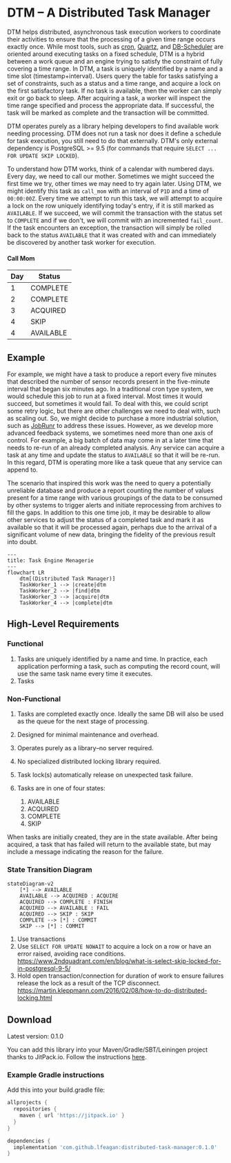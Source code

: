 # DTM – A Distributed Task Manager

DTM helps distributed, asynchronous task execution workers to coordinate their activities to ensure that the processing of a given time range occurs exactly once. While most tools, such as [cron](https://kubernetes.io/docs/concepts/workloads/controllers/cron-jobs/), [Quartz](http://www.quartz-scheduler.org/), and [DB-Scheduler](https://github.com/kagkarlsson/db-scheduler) are oriented around executing tasks on a fixed schedule, DTM is a hybrid between a work queue and an engine trying to satisfy the constraint of fully covering a time range. In DTM, a task is uniquely identified by a name and a time slot (timestamp+interval). Users query the table for tasks satisfying a set of constraints, such as a status and a time range, and acquire a lock on the first satisfactory task. If no task is available, then the worker can simply exit or go back to sleep. After acquiring a task, a worker will inspect the time range specified and process the appropriate data. If successful, the task will be marked as complete and the transaction will be committed.

DTM operates purely as a library helping developers to find available work needing processing. DTM does not run a task nor does it define a schedule for task execution, you still need to do that externally. DTM's only external dependency is PostgreSQL >= 9.5 (for commands that require `SELECT ... FOR UPDATE SKIP LOCKED`).

To understand how DTM works, think of a calendar with numbered days. Every day, we need to call our mother. Sometimes we might succeed the first time we try, other times we may need to try again later. Using DTM, we might identify this task as `call_mom` with an interval of `P1D` and a time of `00:00:00Z`. Every time we attempt to run this task, we will attempt to acquire a lock on the row uniquely identifying today's entry, if it is still marked as `AVAILABLE`. If we succeed, we will commit the transaction with the status set to `COMPLETE` and if we don't, we will commit with an incremented `fail_count`. If the task encounters an exception, the transaction will simply be rolled back to the status `AVAILABLE` that it was created with and can immediately be discovered by another task worker for execution.

#### Call Mom
| Day | Status    |
|-----|-----------|
| 1   | COMPLETE  |
| 2   | COMPLETE  |
| 3   | ACQUIRED  |
| 4   | SKIP      |
| 4   | AVAILABLE |

## Example
For example, we might have a task to produce a report every five minutes that described the number of sensor records present in the five-minute interval that began six minutes ago. In a traditional cron type system, we would schedule this job to run at a fixed interval. Most times it would succeed, but sometimes it would fail. To deal with this, we could script some retry logic, but there are other challenges we need to deal with, such as scaling out. So, we might decide to purchase a more industrial solution, such as [JobRunr](https://www.jobrunr.io/en/) to address these issues. However, as we develop more advanced feedback systems, we sometimes need more than one axis of control. For example, a big batch of data may come in at a later time that needs to re-run of an already completed analysis. Any service can acquire a task at any time and update the status to `AVAILABLE` so that it will be re-run. In this regard, DTM is operating more like a task queue that any service can append to.

The scenario that inspired this work was the need to query a potentially unreliable database and produce a report counting the number of values present for a time range with various groupings of the data to be consumed by other systems to trigger alerts and initiate reprocessing from archives to fill the gaps. In addition to this one time job, it may be desirable to allow other services to adjust the status of a completed task and mark it as available so that it will be processed again, perhaps due to the arrival of a significant volume of new data, bringing the fidelity of the previous result into doubt.


```mermaid
---
title: Task Engine Menagerie
---
flowchart LR
    dtm[(Distributed Task Manager)]
    TaskWorker_1 --> |create|dtm
    TaskWorker_2 --> |find|dtm
    TaskWorker_3 --> |acquire|dtm
    TaskWorker_4 --> |complete|dtm
```

## High-Level Requirements
### Functional
1. Tasks are uniquely identified by a name and time. In practice, each application performing a task, such as computing the record count, will use the same task name every time it executes.
2. Tasks 

### Non-Functional
1. Tasks are completed exactly once. Ideally the same DB will also be used as the queue for the next stage of processing.
2. Designed for minimal maintenance and overhead.
3. Operates purely as a library–no server required.
4. No specialized distributed locking library required.
5. Task lock(s) automatically release on unexpected task failure.

1. Tasks are in one of four states:
    1. AVAILABLE
    2. ACQUIRED
    3. COMPLETE
    4. SKIP

When tasks are initially created, they are in the state available. After being acquired, a task that has failed will return to the available state, but may include a message indicating the reason for the failure. 

### State Transition Diagram
```mermaid
stateDiagram-v2
    [*] --> AVAILABLE
    AVAILABLE --> ACQUIRED : ACQUIRE
    ACQUIRED --> COMPLETE : FINISH
    ACQUIRED --> AVAILABLE : FAIL
    ACQUIRED --> SKIP : SKIP
    COMPLETE --> [*] : COMMIT
    SKIP --> [*] : COMMIT
```

1. Use transactions
2. Use `SELECT FOR UPDATE NOWAIT` to acquire a lock on a row or have an error raised, avoiding race conditions. https://www.2ndquadrant.com/en/blog/what-is-select-skip-locked-for-in-postgresql-9-5/
3. Hold open transaction/connection for duration of work to ensure failures release the lock as a result of the TCP disconnect. https://martin.kleppmann.com/2016/02/08/how-to-do-distributed-locking.html


## Download
Latest version: 0.1.0

You can add this library into your Maven/Gradle/SBT/Leiningen project thanks to JitPack.io. Follow the instructions [here](https://jitpack.io/#lfeagan/distributed-task-manager).

### Example Gradle instructions

Add this into your build.gradle file:

```groovy
allprojects {
  repositories {
    maven { url 'https://jitpack.io' }
  }
}

dependencies {
  implementation 'com.github.lfeagan:distributed-task-manager:0.1.0'
}
```





